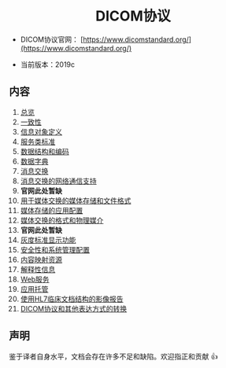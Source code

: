 <h1 align="center">DICOM协议</h1>


* DICOM协议官网： [https://www.dicomstandard.org/](https://www.dicomstandard.org/)

* 当前版本：2019c

## 内容

1. [总览](Part1/)
2. [一致性](Part2/)
3. [信息对象定义](Part3/)
4. [服务类标准](Part4/)
5. [数据结构和编码](Part5)
6. [数据字典](Part6)
7. [消息交换](Part7)
8. [消息交换的网络通信支持](Part8)
9. **官网此处暂缺** 
10. [用于媒体交换的媒体存储和文件格式](Part10)
11. [媒体存储的应用配置](Part11)
12. [媒体交换的格式和物理媒介](Part12)
13. **官网此处暂缺**
14. [灰度标准显示功能](Part14)
15. [安全性和系统管理配置](Part15)
16. [内容映射资源](Part16)
17. [解释性信息](Part17)
18. [Web服务](Part18)
19. [应用托管](Part19)
20. [使用HL7临床文档结构的影像报告](Part20)
21. [DICOM协议和其他表达方式的转换](Part21)

## 声明

鉴于译者自身水平，文档会存在许多不足和缺陷。欢迎指正和贡献 :+1: